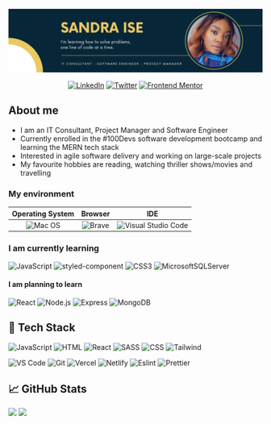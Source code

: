 ![This is an image](profile_banner.png)

<div align="center">
  
[![LinkedIn](https://img.shields.io/badge/Linkedin-0077B5?style=flat-square&logo=linkedin&logoColor=white)](https://www.linkedin.com/in/sandra-ise/)
[![Twitter](https://img.shields.io/badge/Twitter-1DA1F2?style=flat-square&logo=twitter&logoColor=white)](https://twitter.com/codewithsandra)
[![Frontend Mentor](https://img.shields.io/badge/FrontendMentor-3F54A3?style=flat-square&logo=frontendmentor&logoColor=white)](https://www.frontendmentor.io/profile/sandraise)
  
</div>

## About me

- I am an IT Consultant, Project Manager and Software Engineer
- Currently enrolled in the #100Devs software development bootcamp and learning the MERN tech stack
- Interested in agile software delivery and working on large-scale projects
- My favourite hobbies are reading, watching thriller shows/movies and travelling

### My environment

| Operating System | Browser | IDE |
| :---: | :---:  | :---: |
| ![Mac OS](https://img.shields.io/badge/mac%20os-000000?style=for-the-badge&logo=macos&logoColor=F0F0F0)  | ![Brave](https://img.shields.io/badge/Brave-FB542B?style=for-the-badge&logo=Brave&logoColor=white)  | ![Visual Studio Code](https://img.shields.io/badge/Visual%20Studio%20Code-0078d7.svg?style=for-the-badge&logo=visual-studio-code&logoColor=white) |


### I am currently learning

![JavaScript](https://img.shields.io/badge/javascript-%23323330.svg?style=for-the-badge&logo=javascript&logoColor=%23F7DF1E) ![styled-component](https://img.shields.io/badge/styled--components-DB7093?style=for-the-badge&logo=styled-components&logoColor=white) ![CSS3](https://img.shields.io/badge/css3-%231572B6.svg?style=for-the-badge&logo=css3&logoColor=white) ![MicrosoftSQLServer](https://img.shields.io/badge/Microsoft%20SQL%20Sever-CC2927?style=for-the-badge&logo=microsoft%20sql%20server&logoColor=white)

#### I am planning to learn

![React](https://img.shields.io/badge/react-%2320232a.svg?style=for-the-badge&logo=react&logoColor=%2361DAFB)
![Node.js](https://img.shields.io/badge/Node.js-339933?style=for-the-badge&logo=nodedotjs&logoColor=white) ![Express](https://img.shields.io/badge/Express.js-000000?style=for-the-badge&logo=express&logoColor=white) ![MongoDB](https://img.shields.io/badge/MongoDB-4EA94B?style=for-the-badge&logo=mongodb&logoColor=white)

## 💼 Tech Stack

![JavaScript](https://img.shields.io/badge/-javascript-F7DF1E?&style=for-the-badge&logo=javascript&logoColor=black) ![HTML](https://img.shields.io/badge/HTML5-E34F26?style=for-the-badge&logo=html5&logoColor=white) ![React](https://img.shields.io/badge/-ReactJS-grey?&style=for-the-badge&logo=react&logoColor=61DAFB) ![SASS](https://img.shields.io/badge/Sass-CC6699?style=for-the-badge&logo=sass&logoColor=white) ![CSS](https://img.shields.io/badge/-css3-1572B6?&style=for-the-badge&logo=css3&logoColor=white) ![Tailwind](https://img.shields.io/badge/Tailwind-38B2AC?style=for-the-badge&logo=tailwind-css&logoColor=white)

![VS Code](https://img.shields.io/badge/-VSCode-007ACC?&style=for-the-badge&logo=visual-studio-code&logoColor=white) ![Git](https://img.shields.io/badge/-Git-F05032?&style=for-the-badge&logo=git&logoColor=white) ![Vercel](https://img.shields.io/badge/Vercel-000000?style=for-the-badge&logo=vercel&logoColor=white) ![Netlify](https://img.shields.io/badge/Netlify-00C7B7?style=for-the-badge&logo=netlify&logoColor=white) ![Eslint](https://img.shields.io/badge/eslint-3A33D1?style=for-the-badge&logo=eslint&logoColor=white) ![Prettier](https://img.shields.io/badge/prettier-1A2C34?style=for-the-badge&logo=prettier&logoColor=F7BA3E)

## 📈 GitHub Stats

<a href="https://github.com/anuraghazra/github-readme-stats"><img height="150em" src="https://github-readme-stats.vercel.app/api/top-langs/?username=sandraise&hide=Shell,Ruby&layout=compact&theme=onedark" /></a> <a href="https://github.com/anuraghazra/github-readme-stats"><img height="150em" src="https://github-readme-stats.vercel.app/api?username=sandraise&show_icons=true&theme=onedark" /></a>
